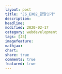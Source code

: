 ```yaml
---
layout: post
title: "JS_EX02_끝말잇기"
description:
headline:
modified: 2020-02-17
category: webdevelopment
tags: [JS]
imagefeature:
mathjax:
chart:
share: true
comments: true
featured: true
---
```



<div class="code">
<script async src="//jsfiddle.net/lsh58/9ztmj0cq/3/embed/js,html,css,result/dark/"></script>
</div>